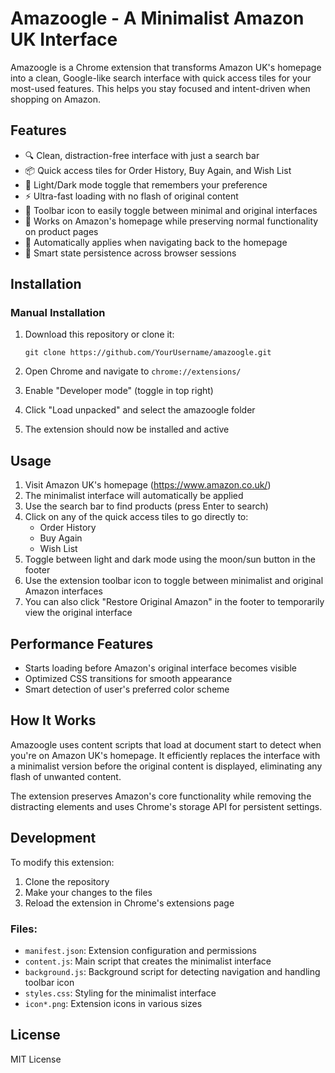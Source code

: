 # Amazoogle - A Minimalist Amazon UK Interface

Amazoogle is a Chrome extension that transforms Amazon UK's homepage into a clean, Google-like search interface with quick access tiles for your most-used features. This helps you stay focused and intent-driven when shopping on Amazon.

## Features

- 🔍 Clean, distraction-free interface with just a search bar
- 📦 Quick access tiles for Order History, Buy Again, and Wish List
- 🌙 Light/Dark mode toggle that remembers your preference
- ⚡ Ultra-fast loading with no flash of original content
- 🔁 Toolbar icon to easily toggle between minimal and original interfaces
- 🔄 Works on Amazon's homepage while preserving normal functionality on product pages
- 🔄 Automatically applies when navigating back to the homepage
- 🧠 Smart state persistence across browser sessions

## Installation

### Manual Installation

1. Download this repository or clone it:
   ```
   git clone https://github.com/YourUsername/amazoogle.git
   ```

2. Open Chrome and navigate to `chrome://extensions/`

3. Enable "Developer mode" (toggle in top right)

4. Click "Load unpacked" and select the amazoogle folder

5. The extension should now be installed and active

## Usage

1. Visit Amazon UK's homepage (https://www.amazon.co.uk/)
2. The minimalist interface will automatically be applied
3. Use the search bar to find products (press Enter to search)
4. Click on any of the quick access tiles to go directly to:
   - Order History
   - Buy Again
   - Wish List
5. Toggle between light and dark mode using the moon/sun button in the footer
6. Use the extension toolbar icon to toggle between minimalist and original Amazon interfaces
7. You can also click "Restore Original Amazon" in the footer to temporarily view the original interface

## Performance Features

- Starts loading before Amazon's original interface becomes visible
- Optimized CSS transitions for smooth appearance
- Smart detection of user's preferred color scheme

## How It Works

Amazoogle uses content scripts that load at document start to detect when you're on Amazon UK's homepage. It efficiently replaces the interface with a minimalist version before the original content is displayed, eliminating any flash of unwanted content.

The extension preserves Amazon's core functionality while removing the distracting elements and uses Chrome's storage API for persistent settings.

## Development

To modify this extension:

1. Clone the repository
2. Make your changes to the files
3. Reload the extension in Chrome's extensions page

### Files:

- `manifest.json`: Extension configuration and permissions
- `content.js`: Main script that creates the minimalist interface
- `background.js`: Background script for detecting navigation and handling toolbar icon
- `styles.css`: Styling for the minimalist interface
- `icon*.png`: Extension icons in various sizes

## License

MIT License